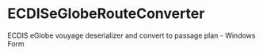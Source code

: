# ECDISeGlobeRouteConverter
ECDIS eGlobe vouyage deserializer and convert to passage plan - Windows Form
